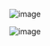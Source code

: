 ![image](https://github.com/user-attachments/assets/f32e7104-d9b4-45f3-bc3e-d4e15fac0c6e)

![image](https://github.com/user-attachments/assets/770fb8ea-bf0c-46db-865e-2cfc74cb39ef)
